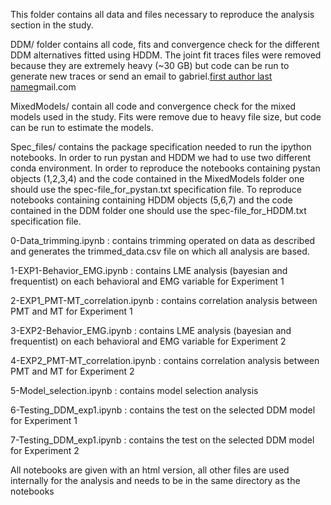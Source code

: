 This folder contains all data and files necessary to reproduce the analysis section in the study.

DDM/ folder contains all code, fits and convergence check for the different DDM alternatives fitted using HDDM. The joint fit traces files were removed because they are extremely heavy (~30 GB) but code can be run to generate new traces or send an email to gabriel.[first author last name](at)gmail.com

MixedModels/ contain all code and convergence check for the mixed models used in the study. Fits were remove due to heavy file size, but code can be run to estimate the models.

Spec_files/ contains the package specification needed to run the ipython notebooks. In order to run pystan and HDDM we had to use two different conda environment. 
In order to reproduce the notebooks containing pystan objects (1,2,3,4) and the code contained in the MixedModels folder one should use the spec-file_for_pystan.txt specification file. 
To reproduce notebooks containing containing HDDM objects (5,6,7) and the code contained in the DDM folder one should use the spec-file_for_HDDM.txt specification file. 

0-Data_trimming.ipynb : contains trimming operated on data as described and generates the trimmed_data.csv file on which all analysis are based.

1-EXP1-Behavior_EMG.ipynb : contains LME analysis (bayesian and frequentist) on each behavioral and EMG variable for Experiment 1

2-EXP1_PMT-MT_correlation.ipynb : contains correlation analysis between PMT and MT for Experiment 1

3-EXP2-Behavior_EMG.ipynb : contains LME analysis (bayesian and frequentist) on each behavioral and EMG variable for Experiment 2

4-EXP2_PMT-MT_correlation.ipynb : contains correlation analysis between PMT and MT for Experiment 2

5-Model_selection.ipynb : contains model selection analysis

6-Testing_DDM_exp1.ipynb : contains the test on the selected DDM model for Experiment 1

7-Testing_DDM_exp1.ipynb : contains the test on the selected DDM model for Experiment 2

All notebooks are given with an html version, all other files are used internally for the analysis and needs to be in the same directory as the notebooks
